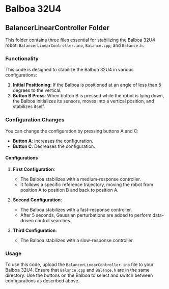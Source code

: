 # Balboa 32U4

## BalancerLinearController Folder

This folder contains three files essential for stabilizing the Balboa 32U4 robot: `BalancerLinearController.ino`, `Balance.cpp`, and `Balance.h`.

### Functionality

This code is designed to stabilize the Balboa 32U4 in various configurations:

1. **Initial Positioning**: If the Balboa is positioned at an angle of less than 5 degrees to the vertical.
2. **Button B Press**: When button B is pressed while the robot is lying down, the Balboa initializes its sensors, moves into a vertical position, and stabilizes itself.

### Configuration Changes

You can change the configuration by pressing buttons A and C:
- **Button A**: Increases the configuration.
- **Button C**: Decreases the configuration.

#### Configurations

1. **First Configuration**: 
   - The Balboa stabilizes with a medium-response controller.
   - It follows a specific reference trajectory, moving the robot from position A to position B and back to position A.

2. **Second Configuration**: 
   - The Balboa stabilizes with a fast-response controller.
   - After 5 seconds, Gaussian perturbations are added to perform data-driven control searches.

3. **Third Configuration**: 
   - The Balboa stabilizes with a slow-response controller. 

### Usage

To use this code, upload the `BalancerLinearController.ino` file to your Balboa 32U4. Ensure that `Balance.cpp` and `Balance.h` are in the same directory. Use the buttons on the Balboa to select and switch between configurations as described above.

